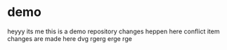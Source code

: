 # demo

heyyy its me
this is a demo repository
changes heppen here
conflict item
changes are made here
dvg
rgerg
erge
rge
